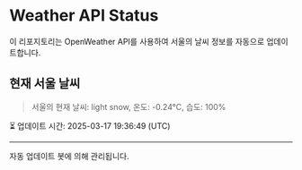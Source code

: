 
# Weather API Status

이 리포지토리는 OpenWeather API를 사용하여 서울의 날씨 정보를 자동으로 업데이트합니다.

## 현재 서울 날씨
> 서울의 현재 날씨: light snow, 온도: -0.24°C, 습도: 100%

⏳ 업데이트 시간: 2025-03-17 19:36:49 (UTC)

---
자동 업데이트 봇에 의해 관리됩니다.
